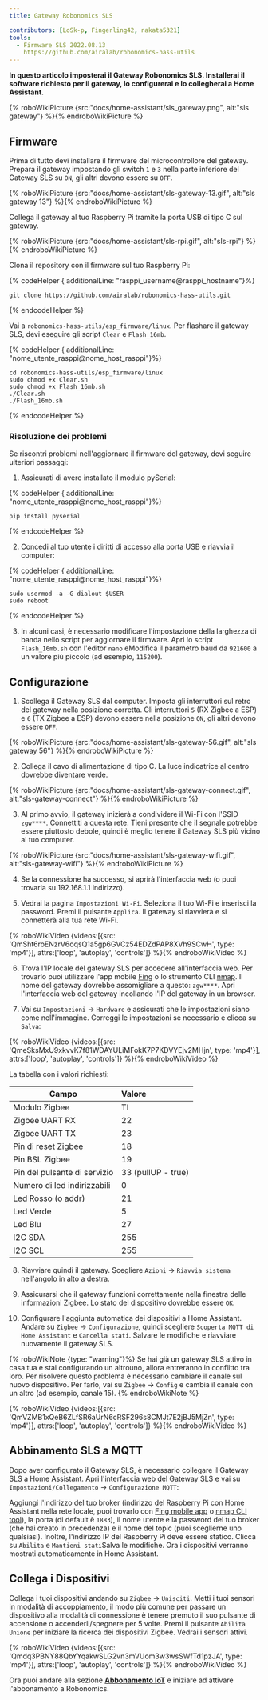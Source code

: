 ```yaml
---
title: Gateway Robonomics SLS

contributors: [LoSk-p, Fingerling42, nakata5321]
tools:
  - Firmware SLS 2022.08.13
    https://github.com/airalab/robonomics-hass-utils
---
```


**In questo articolo imposterai il Gateway Robonomics SLS. Installerai il software richiesto per il gateway, lo configurerai e lo collegherai a Home Assistant.**

{% roboWikiPicture {src:"docs/home-assistant/sls_gateway.png", alt:"sls gateway"} %}{% endroboWikiPicture %}

## Firmware

Prima di tutto devi installare il firmware del microcontrollore del gateway. Prepara il gateway impostando gli switch `1` e `3` nella parte inferiore del Gateway SLS su `ON`, gli altri devono essere su `OFF`.

{% roboWikiPicture {src:"docs/home-assistant/sls-gateway-13.gif", alt:"sls gateway 13"} %}{% endroboWikiPicture %}

Collega il gateway al tuo Raspberry Pi tramite la porta USB di tipo C sul gateway.

{% roboWikiPicture {src:"docs/home-assistant/sls-rpi.gif", alt:"sls-rpi"} %}{% endroboWikiPicture %}

Clona il repository con il firmware sul tuo Raspberry Pi:

{% codeHelper { additionalLine: "rasppi_username@rasppi_hostname"}%}

```shell
git clone https://github.com/airalab/robonomics-hass-utils.git
```

{% endcodeHelper %}

Vai a `robonomics-hass-utils/esp_firmware/linux`. Per flashare il gateway SLS, devi eseguire gli script `Clear` e `Flash_16mb`.

{% codeHelper { additionalLine: "nome_utente_rasppi@nome_host_rasppi"}%}

```shell
cd robonomics-hass-utils/esp_firmware/linux
sudo chmod +x Clear.sh
sudo chmod +x Flash_16mb.sh
./Clear.sh
./Flash_16mb.sh
```

{% endcodeHelper %}

### Risoluzione dei problemi

Se riscontri problemi nell'aggiornare il firmware del gateway, devi seguire ulteriori passaggi:

1. Assicurati di avere installato il modulo pySerial:

{% codeHelper { additionalLine: "nome_utente_rasppi@nome_host_rasppi"}%}

```shell
pip install pyserial
```

{% endcodeHelper %}

2. Concedi al tuo utente i diritti di accesso alla porta USB e riavvia il computer:

{% codeHelper { additionalLine: "nome_utente_rasppi@nome_host_rasppi"}%}

```shell
sudo usermod -a -G dialout $USER
sudo reboot
```

{% endcodeHelper %}

3. In alcuni casi, è necessario modificare l'impostazione della larghezza di banda nello script per aggiornare il firmware. Apri lo script `Flash_16mb.sh` con l'editor `nano` eModifica il parametro baud da `921600` a un valore più piccolo (ad esempio, `115200`).

## Configurazione

1. Scollega il Gateway SLS dal computer. Imposta gli interruttori sul retro del gateway nella posizione corretta. Gli interruttori `5` (RX Zigbee a ESP) e `6` (TX Zigbee a ESP) devono essere nella posizione `ON`, gli altri devono essere `OFF`.

{% roboWikiPicture {src:"docs/home-assistant/sls-gateway-56.gif", alt:"sls gateway 56"} %}{% endroboWikiPicture %}

2. Collega il cavo di alimentazione di tipo C. La luce indicatrice al centro dovrebbe diventare verde.

{% roboWikiPicture {src:"docs/home-assistant/sls-gateway-connect.gif", alt:"sls-gateway-connect"} %}{% endroboWikiPicture %}

3. Al primo avvio, il gateway inizierà a condividere il Wi-Fi con l'SSID `zgw****`. Connettiti a questa rete. Tieni presente che il segnale potrebbe essere piuttosto debole, quindi è meglio tenere il Gateway SLS più vicino al tuo computer.

{% roboWikiPicture {src:"docs/home-assistant/sls-gateway-wifi.gif", alt:"sls-gateway-wifi"} %}{% endroboWikiPicture %}

4. Se la connessione ha successo, si aprirà l'interfaccia web (o puoi trovarla su 192.168.1.1 indirizzo).

5. Vedrai la pagina `Impostazioni Wi-Fi`. Seleziona il tuo Wi-Fi e inserisci la password. Premi il pulsante `Applica`. Il gateway si riavvierà e si connetterà alla tua rete Wi-Fi.

{% roboWikiVideo {videos:[{src: 'QmSht6roENzrV6oqsQ1a5gp6GVCz54EDZdPAP8XVh9SCwH', type: 'mp4'}], attrs:['loop', 'autoplay', 'controls']} %}{% endroboWikiVideo %}

6. Trova l'IP locale del gateway SLS per accedere all'interfaccia web. Per trovarlo puoi utilizzare l'app mobile [Fing](https://www.fing.com/products) o lo strumento CLI [nmap](https://vitux.com/find-devices-connected-to-your-network-with-nmap/). Il nome del gateway dovrebbe assomigliare a questo: `zgw****`. Apri l'interfaccia web del gateway incollando l'IP del gateway in un browser.

7. Vai su `Impostazioni` -> `Hardware` e assicurati che le impostazioni siano come nell'immagine. Correggi le impostazioni se necessario e clicca su `Salva`: 

{% roboWikiVideo {videos:[{src: 'QmeSksMxU9xkvvK7f81WDAYULiMFokK7P7KDVYEjv2MHjn', type: 'mp4'}], attrs:['loop', 'autoplay', 'controls']} %}{% endroboWikiVideo %}

La tabella con i valori richiesti:

| Campo                    | Valore             |
|--------------------------|:-------------------|
| Modulo Zigbee            | TI                 |
| Zigbee UART RX           | 22                 |
| Zigbee UART TX           | 23                 |
| Pin di reset Zigbee      | 18                 |
| Pin BSL Zigbee           | 19                 |
| Pin del pulsante di servizio | 33 (pullUP - true) |
| Numero di led indirizzabili | 0                |
| Led Rosso (o addr)       | 21                 |
| Led Verde                | 5                  |
| Led Blu                  | 27                 |
| I2C SDA                  | 255                |
| I2C SCL                  | 255                |

8. Riavviare quindi il gateway. Scegliere `Azioni` -> `Riavvia sistema` nell'angolo in alto a destra.

9. Assicurarsi che il gateway funzioni correttamente nella finestra delle informazioni Zigbee. Lo stato del dispositivo dovrebbe essere `OK`.

10. Configurare l'aggiunta automatica dei dispositivi a Home Assistant. Andare su `Zigbee` -> `Configurazione`, quindi scegliere `Scoperta MQTT di Home Assistant` e `Cancella stati`. Salvare le modifiche e riavviare nuovamente il gateway SLS.

{% roboWikiNote {type: "warning"}%} Se hai già un gateway SLS attivo in casa tua e stai configurando un altrouno, allora entreranno in conflitto tra loro. Per risolvere questo problema è necessario cambiare il canale sul nuovo dispositivo. Per farlo, vai su `Zigbee` -> `Config` e cambia il canale con un altro (ad esempio, canale 15). {% endroboWikiNote %}

{% roboWikiVideo {videos:[{src: 'QmVZMB1xQeB6ZLfSR6aUrN6cRSF296s8CMJt7E2jBJ5MjZn', type: 'mp4'}], attrs:['loop', 'autoplay', 'controls']} %}{% endroboWikiVideo %}

## Abbinamento SLS a MQTT

Dopo aver configurato il Gateway SLS, è necessario collegare il Gateway SLS a Home Assistant. Apri l'interfaccia web del Gateway SLS e vai su `Impostazioni/Collegamento` -> `Configurazione MQTT`:


Aggiungi l'indirizzo del tuo broker (indirizzo del Raspberry Pi con Home Assistant nella rete locale, puoi trovarlo con [Fing mobile app](https://www.fing.com/products) o [nmap CLI tool](https://vitux.com/find-devices-connected-to-your-network-with-nmap/)), la porta (di default è `1883`), il nome utente e la password del tuo broker (che hai creato in precedenza) e il nome del topic (puoi sceglierne uno qualsiasi). Inoltre, l'indirizzo IP del Raspberry Pi deve essere statico. Clicca su `Abilita` e `Mantieni stati`Salva le modifiche. Ora i dispositivi verranno mostrati automaticamente in Home Assistant.

## Collega i Dispositivi

Collega i tuoi dispositivi andando su `Zigbee` -> `Unisciti`. Metti i tuoi sensori in modalità di accoppiamento, il modo più comune per passare un dispositivo alla modalità di connessione è tenere premuto il suo pulsante di accensione o accenderli/spegnere per 5 volte. Premi il pulsante `Abilita Unione` per iniziare la ricerca dei dispositivi Zigbee. Vedrai i sensori attivi.

{% roboWikiVideo {videos:[{src: 'Qmdq3PBNY88QbYYqakwSLG2vn3mVUom3w3wsSWfTd1pzJA', type: 'mp4'}], attrs:['loop', 'autoplay', 'controls']} %}{% endroboWikiVideo %}

Ora puoi andare alla sezione [**Abbonamento IoT**](/docs/sub-activate) e iniziare ad attivare l'abbonamento a Robonomics.